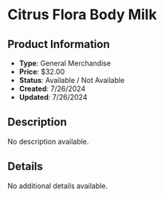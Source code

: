 # Citrus Flora Body Milk

## Product Information
- **Type**: General Merchandise
- **Price**: $32.00
- **Status**: Available / Not Available
- **Created**: 7/26/2024
- **Updated**: 7/26/2024

## Description
No description available.



## Details
No additional details available.
